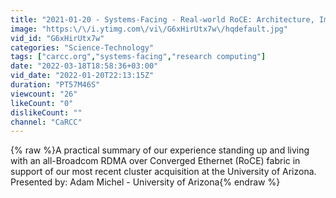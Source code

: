 ```yaml
---
title: "2021-01-20 - Systems-Facing - Real-world RoCE: Architecture, Implementation and Upkeep"
image: "https:\/\/i.ytimg.com\/vi\/G6xHirUtx7w\/hqdefault.jpg"
vid_id: "G6xHirUtx7w"
categories: "Science-Technology"
tags: ["carcc.org","systems-facing","research computing"]
date: "2022-03-18T18:58:36+03:00"
vid_date: "2022-01-20T22:13:15Z"
duration: "PT57M46S"
viewcount: "26"
likeCount: "0"
dislikeCount: ""
channel: "CaRCC"
---
```

{% raw %}A practical summary of our experience standing up and living with an all-Broadcom RDMA over Converged Ethernet (RoCE) fabric in support of our most recent cluster acquisition at the University of Arizona.  Presented by: Adam Michel - University of Arizona{% endraw %}

